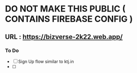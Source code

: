 # DO NOT MAKE THIS PUBLIC ( CONTAINS FIREBASE CONFIG )

## URL : https://bizverse-2k22.web.app/

### To Do
- [ ] Sign Up flow similar to ktj.in
- [ ] 